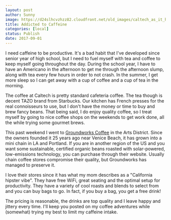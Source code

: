 ```yaml
---
layout: post
author: Sunny
image: https://d24slhcvzhzz82.cloudfront.net/old_images/caltech_as_it_happens/6a0105349b8251970b01b8d29fff6c970c.jpg
title: Addicted to Caffeine
categories: [local]
status: Publish
date: 2017-09-01
---
```





I need caffeine to be productive. It's a bad habit that I've developed since senior year of high school, but I need to fuel myself with tea and coffee to keep myself going throughout the day. During the school year, I have to have an Americano in the afternoon to get me through the afternoon slump, along with tea every few hours in order to not crash. In the summer, I get more sleep so I can get away with a cup of coffee and a cup of tea in the morning.


The coffee at Caltech is pretty standard cafeteria coffee. The tea though is decent TAZO brand from Starbucks. Our kitchen has French presses for the real connoisseurs to use, but I don't have the money or time to buy and brew fancy beans. That being said, I do enjoy quality coffee, so I treat myself by going to nice coffee shops on the weekends to get work done, all the while trying some gourmet brews.


This past weekend I went to <a href="https://www.groundworkcoffee.com/">Groundworks Coffee</a> in the Arts District. Since the owners founded it 25 years ago near Venice Beach, it has grown into a mini chain in LA and Portland. If you are in another region of the US and you want some sustainable, certified organic beans roasted with solar-powered, low-emissions technology, you can purchase through their website. Usually chain coffee stores compromise their quality, but Groundworks has managed to preserve it.


I love their stores since it has what my mom describes as a "California hipster vibe". They have free WiFi, great seating and the optimal setup for productivity. They have a variety of cool roasts and blends to select from and you can buy bags to go. In fact, if you buy a bag, you get a free drink!




The pricing is reasonable, the drinks are top quality and I leave happy and jittery every time. I'll keep you posted on my coffee adventures while (somewhat) trying my best to limit my caffeine intake.


